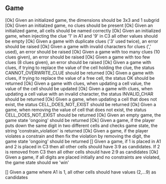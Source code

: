 ## Game    
[Ok] Given an initialized game, the dimensions should be 3x3 and 1 subgrid
[Ok] Given an initialzed game, no clues should be present
[Ok] Given an initialized game, all cells should be named correctly
[Ok] Given an initialized game, when injecting the clue '1' in A1 and '9' in C3 all other values should be empty
[Ok] Given a game with duplicate clues ('3' used twice), an error should be raised
[Ok] Given a game with invalid characters for clues (',' used), an error should be raised
[Ok] Given a game with too many clues (10 clues given), an error should be raised
[Ok] Given a game with too few clues (8 clues given), an error should be raised
[Ok] Given a game with clues, if trying to replace the value of the cell holding the clue, the status CANNOT_OVERWRITE_CLUE should be returned
[Ok] Given a game with clues, if trying to replace the value of a free cell, the status OK should be returned
[Ok] Given a game with clues, when updating a cell value, the value of the cell should be updated
[Ok] Given a game with clues, when updating a cell value with an invalid character, the status INVALID_CHAR should be returned
[Ok] Given a game, when updating a cell that does not exist, the status CELL_DOES_NOT_EXIST should be returned
[Ok] Given a game, when removing the value of cell that does not exist, the status CELL_DOES_NOT_EXIST should be returned
[Ok] Given an empty game, the game state 'ongoing' should be returned
[Ok] Given a game, if the player puts down the same digit in two different cells and checks game state, the string 'constrain_violation' is returned
[Ok] Given a game, if the player violates a constrain and then fix the violation by removing the digit, the game state 'ongoing' should be returned
[] Given a game, if 1 is placed in A1 and 2 is placed in C3 then all other cells should have 3:9 as candidates. If 2 is removed from C3 then all other cells should have 2:9 as candidates
[Ok] Given a game, if all digits are placed initially and no constraints are violated, the game state should we 'win'


[] Given a game where A1 is 1, all other cells should have values (2,...9) as candidates